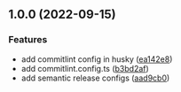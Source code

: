 ## 1.0.0 (2022-09-15)


### Features

* add commitlint config in husky ([ea142e8](https://github.com/seedz-ag/sdz-agent-sftp/commit/ea142e8b54d4a7c42e24ce0196e537472a4633a6))
* add commitlint.config.ts ([b3bd2af](https://github.com/seedz-ag/sdz-agent-sftp/commit/b3bd2af37c0572772cbdbc94d255ec1b4a3b00df))
* add semantic release configs ([aad9cb0](https://github.com/seedz-ag/sdz-agent-sftp/commit/aad9cb03aca7b7575884e58f7bbe9199820c63da))
